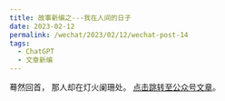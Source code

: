 ```yaml
---
title: 故事新编之---我在人间的日子
date: 2023-02-12
permalink: /wechat/2023/02/12/wechat-post-14
tags:
  - ChatGPT
  - 文章新编
---
```


蓦然回首，
那人却在灯火阑珊处。 [点击跳转至公众号文章](http://mp.weixin.qq.com/s?__biz=MzkxNjM0MzQ0MQ==&mid=2247484445&idx=1&sn=7c518f06d3ab3d6531b8ed85487cf84f&chksm=c1501be3f62792f5f8590b02bbca78144a2ecee75957d3946d4381cf8890760cb1ed3fda5c91#rd)。